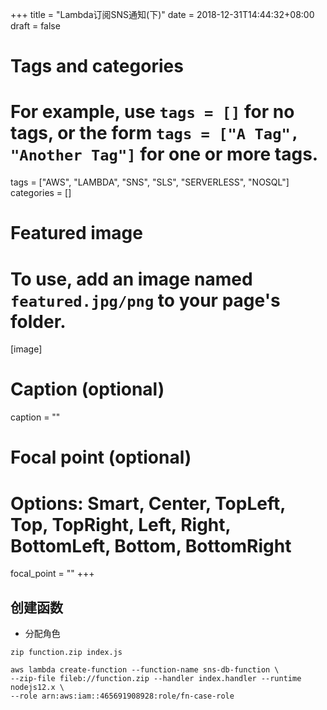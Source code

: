 +++
title = "Lambda订阅SNS通知(下)"
date = 2018-12-31T14:44:32+08:00
draft = false

# Tags and categories
# For example, use `tags = []` for no tags, or the form `tags = ["A Tag", "Another Tag"]` for one or more tags.
tags = ["AWS", "LAMBDA", "SNS", "SLS", "SERVERLESS", "NOSQL"]
categories = []

# Featured image
# To use, add an image named `featured.jpg/png` to your page's folder. 
[image]
  # Caption (optional)
  caption = ""

  # Focal point (optional)
  # Options: Smart, Center, TopLeft, Top, TopRight, Left, Right, BottomLeft, Bottom, BottomRight
  focal_point = ""
+++

## 创建函数


- 分配角色


```
zip function.zip index.js

aws lambda create-function --function-name sns-db-function \
--zip-file fileb://function.zip --handler index.handler --runtime nodejs12.x \
--role arn:aws:iam::465691908928:role/fn-case-role
```

